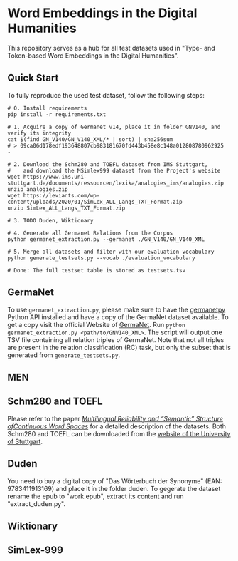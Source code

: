 # Word Embeddings in the Digital Humanities

This repository serves as a hub for all test datasets used in "Type- and Token-based Word Embeddings in the Digital Humanities".

## Quick Start

To fully reproduce the used test dataset, follow the following steps:

```shell
# 0. Install requirements
pip install -r requirements.txt

# 1. Acquire a copy of Germanet v14, place it in folder GNV140, and verify its integrity
cat $(find GN_V140/GN_V140_XML/* | sort) | sha256sum
# > 09ca06d178edf193648807cb983181670fd443b458e8c148a012808780962925  -

# 2. Download the Schm280 and TOEFL dataset from IMS Stuttgart,
#    and download the MSimlex999 dataset from the Project's website
wget https://www.ims.uni-stuttgart.de/documents/ressourcen/lexika/analogies_ims/analogies.zip
unzip analogies.zip
wget https://leviants.com/wp-content/uploads/2020/01/SimLex_ALL_Langs_TXT_Format.zip
unzip SimLex_ALL_Langs_TXT_Format.zip

# 3. TODO Duden, Wiktionary

# 4. Generate all Germanet Relations from the Corpus
python germanet_extraction.py --germanet ./GN_V140/GN_V140_XML

# 5. Merge all datasets and filter with our evaluation vocabulary
python generate_testsets.py --vocab ./evaluation_vocabulary

# Done: The full testset table is stored as testsets.tsv
```

## GermaNet

To use `germanet_extraction.py`, please make sure to have the [germanetpy](https://github.com/Germanet-sfs/germanetpy) Python API installed and have a copy of the GermaNet dataset available. To get a copy visit the official Website of [GermaNet](https://uni-tuebingen.de/fakultaeten/philosophische-fakultaet/fachbereiche/neuphilologie/seminar-fuer-sprachwissenschaft/arbeitsbereiche/allg-sprachwissenschaft-computerlinguistik/ressourcen/lexica/germanet-1/).
Run `python germanet_extraction.py <path/to/GNV140_XML>`.
The script will output one TSV file containing all relation triples of GermaNet.
Note that not all triples are present in the relation classification (RC) task, but only the subset that is generated from `generate_testsets.py`.

## MEN

## Schm280 and TOEFL

Please refer to the paper [_Multilingual Reliability and “Semantic” Structure ofContinuous Word Spaces_](https://aclanthology.org/W15-0105.pdf) for a detailed description of the datasets. Both Schm280 and TOEFL can be downloaded from the [website of the University of Stuttgart](https://www.ims.uni-stuttgart.de/forschung/ressourcen/lexika/analogies/).

## Duden

You need to buy a digital copy of "Das Wörterbuch der Synonyme" (EAN: 9783411913169) and place it in the folder duden. To gegerate the dataset
rename the epub to "work.epub", extract its content and run "extract_duden.py". 

## Wiktionary



## SimLex-999

